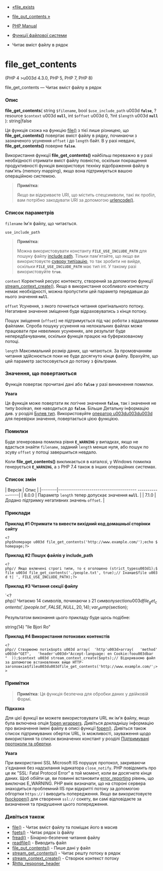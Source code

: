 - [«file_exists](function.file-exists.md)
- [file_put_contents »](function.file-put-contents.md)

- [PHP Manual](index.md)
- [Функції файлової системи](ref.filesystem.md)
- Читає вміст файлу в рядок

# file_get_contents

(PHP 4 \>u003d 4.3.0, PHP 5, PHP 7, PHP 8)

file_get_contents — Читає вміст файлу в рядок

### Опис

**file_get_contents**(
string `$filename`,
bool `$use_include_path` u003d **`false`**,
?resource `$context` u003d **`null`**,
int `$offset` u003d 0,
?int `$length` u003d **`null`**
): string\|false

Ця функція схожа на функцію [file()](function.file.md) з тієї лише
різницею, що **file_get_contents()** повертає вміст файлу в
рядку, починаючи з зазначеного усунення `offset` і до `length` байт. В
у разі невдачі, **file_get_contents()** поверне **`false`**.

Використання функції **file_get_contents()** найбільш переважно в
у разі необхідності отримати вміст файлу повністю, оскільки
покращення продуктивності функція використовує техніку відображення
файлу в пам'ять (memory mapping), якщо вона підтримується вашою
операційною системою.

> **Примітка**:
>
> Якщо ви відкриваєте URI, що містить спецсимволи, такі як пробіл, вам
> потрібно закодувати URI за допомогою
> [urlencode()](function.urlencode.md).

### Список параметрів

`filename`
Ім'я файлу, що читається.

`use_include_path`
> **Примітка**:
>
> Можна використовувати константу **`FILE_USE_INCLUDE_PATH`** для пошуку
> файлу [include path](ini.core.md#ini.include-path). Тільки
> пам'ятайте, що якщо ви використовуєте [сувору
> типізацію](language.types.declarations.md#language.types.declarations.strict),
> то так зробити не вийде, оскільки **`FILE_USE_INCLUDE_PATH`**
> має тип int. У такому разі використовуйте **`true`**.

`context`
Коректний ресурс контексту, створений за допомогою функції
[stream_context_create()](function.stream-context-create.md). Якщо в
використання особливого контексту немає необхідності, можна пропустити цей
параметр передавши до нього значення **`null`**.

`offset`
Усунення, з якого почнеться читання оригінального потоку. Негативне
значення зміщення буде відраховуватись з кінця потоку.

Пошук зміщення (`offset`) не підтримується під час роботи з віддаленими
файлами. Спроба пошуку усунення на нелокальних файлах може працювати
при невеликих усуненнях, але результат буде непередбачуваним, оскільки
функція працює на буферизованому потоці.

`length`
Максимальний розмір даних, що читаються. За промовчанням читання здійснюється
поки не буде досягнуто кінця файлу. Врахуйте, що цей параметр
застосовується до потоку з фільтрами.

### Значення, що повертаються

Функція повертає прочитані дані або **`false`** у разі
виникнення помилки.

**Увага**

Ця функція може повертати як логічне значення **`false`**, так і
значення не типу boolean, яке наводиться до **`false`**. Більше
Детальну інформацію див. у розділі [Булев
тип](language.types.boolean.md). Використовуйте [оператор
u003du003du003d](language.operators.comparison.md) для перевірки значення,
повертається цією функцією.

### Помилки

Буде згенерована помилка рівня **`E_WARNING`** у випадках, якщо не
вдасться знайти `filename`, заданий `length` менше нуля, або пошук по
зсуву `offset` у потоці завершиться невдало.

Коли **file_get_contents()** викликається в каталозі, у Windows помилка
генерується **`E_WARNING`**, а з PHP 7.4 також в інших операційних
системах.

### Список змін

| Версія | Опис |
|--------|---------------------------------------- -----------------|
| 8.0.0 | Параметр `length` тепер допускає значення **`null`**. |
| 7.1.0 | Додано підтримку негативних значень `offset`. |

### Приклади

**Приклад #1 Отримати та вивести вихідний код домашньої сторінки сайту**

` <?php$homepage u003d file_get_contents('http://www.example.com/');echo $homepage;?> `

**Приклад #2 Пошук файлів у include_path**

`<?php// Якщо включені строгі типи, то є оголошено (strict_typesu003d1);$file u003d file_get_contents('./people.txt', true);// Інакше$file u003d t| ', FILE_USE_INCLUDE_PATH);?> `

**Приклад #3 Читання секції файлу**

`<?php// Читаємо 14 символів, починаючи з 21 символу$section u003d file_get_contents('./people.txt', FALSE, NULL, 20, 14);var_dump($section);

Результатом виконання цього прикладу буде щось подібне:

string(14) "lle Bjori Ro"

**Приклад #4 Використання потокових контекстів**

` <?php// Створюємо потік$opts u003d array(  'http'u003d>array(   'method'u003d>"GET",   'header'u003d>"Accept-language: en
Cookie:foou003dbar
"  ));$context u003d stream_context_create($opts);// Відкриваємо файл за допомогою встановлених вище HTTP-заголовків$fileu003du003dfile_get_contents('http://www.example.com/';>> `

### Примітки

> **Примітка**: Ця функція безпечна для обробки даних у двійковій
> Формі.

**Підказка**

Для цієї функції ви можете використовувати URL як ім'я файлу, якщо
була включена опція [fopen
wrappers](filesystem.configuration.md#ini.allow-url-fopen). Дивіться
докладнішу інформацію про визначення імені файлу в описі функції
[fopen()](function.fopen.md). Дивіться також список підтримуваних
оберток URL, їх можливості, зауваження щодо використання та список
визначених констант у розділі [Підтримувані протоколи та
обертки](wrappers.md).

**Увага**

При використанні SSL Microsoft IIS порушує протокол, закриваючи
з'єднання без надсилання індикатора `close_notify`. PHP повідомить про це
як "SSL: Fatal Protocol Error" в той момент, коли ви досягнете кінця
даних. Щоб обійти це, ви повинні встановити
[error_reporting](errorfunc.configuration.md#ini.error-reporting)
рівень, що виключає E_WARNING. PHP вміє визначати, що на стороні
сервера знаходиться проблемний IIS при відкритті потоку за допомогою обгортки
`https://` і виводить попередження. Якщо ви використовуєте
[fsockopen()](function.fsockopen.md) для створення `ssl://` сокету, ви
самі відповідаєте за визначення та придушення цього попередження.

### Дивіться також

- [file()](function.file.md) - Читає вміст файлу та поміщає
його в масив
- [fgets()](function.fgets.md) - Читає рядок із файлу
- [fread()](function.fread.md) - Бінарно-безпечне читання файлу
- [readfile()](function.readfile.md) - Виводить файл
- [file_put_contents()](function.file-put-contents.md) - Пише
дані у файл
- [stream_get_contents()](function.stream-get-contents.md) - Читає
решту потоку в рядок
- [stream_context_create()](function.stream-context-create.md) -
Створює контекст потоку
- [$http_response_header](reserved.variables.httpresponseheader.md)

